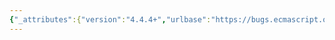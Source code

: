```yaml
---
{"_attributes":{"version":"4.4.4+","urlbase":"https://bugs.ecmascript.org/","maintainer":"dherman@mozilla.com"},"bug":{"bug_id":837,"creation_ts":"2012-10-27 00:33:00 -0700","short_desc":"15.3.4.5.1: \"a List of ECMAScript\"","delta_ts":"2012-11-23 09:45:40 -0800","product":"Draft for 6th Edition","component":"editorial issue","version":"Rev 11: October 26, 2012 Draft","rep_platform":"All","op_sys":"All","bug_status":"RESOLVED","resolution":"FIXED","priority":"Normal","bug_severity":"minor","everconfirmed":true,"reporter":{"uid":"jmdyck","name":"Michael Dyck"},"assigned_to":{"uid":"allen","name":"Allen Wirfs-Brock"},"long_desc":[{"commentid":2228,"comment_count":0,"who":{"uid":"jmdyck","name":"Michael Dyck"},"bug_when":"2012-10-27 00:33:26 -0700","thetext":"In 15.3.4.5.1 \"[[Call]]\",\nthe preamble says:\n    When the [[Call]] internal method of a function object, F, which was\n    created using the bind function is called with parameters thisArgument\n    and argumentsList, a List of ECMAScript, the following steps are taken:\n\nAfter \"a List of ECMAScript\", insert \"values\", presumably."},{"commentid":2287,"comment_count":1,"who":{"uid":"allen","name":"Allen Wirfs-Brock"},"bug_when":"2012-10-29 16:18:25 -0700","thetext":"corrected in rev 12 editor's draft"},{"commentid":2645,"comment_count":2,"who":{"uid":"allen","name":"Allen Wirfs-Brock"},"bug_when":"2012-11-23 09:45:40 -0800","thetext":"corrected in rev 12, Nov. 22, 2012 draft"}]}}
---
```

